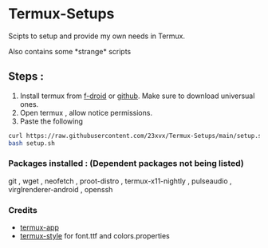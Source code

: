 # Termux-Setups
<p>Scipts to setup and provide my own needs in Termux.</p>
<p>Also contains some *strange* scripts</p>

## Steps : 
1. Install termux from [f-droid](https://f-droid.org/en/packages/com.termux/) or [github](https://github.com/termux/termux-app/releases/latest). Make sure to download universual ones.
2. Open termux , allow notice permissions. 
3. Paste the following 

```bash 
curl https://raw.githubusercontent.com/23xvx/Termux-Setups/main/setup.sh >> setup.sh 
bash setup.sh 
```

### Packages installed : (Dependent packages not being listed)
git , wget , neofetch , proot-distro , termux-x11-nightly , pulseaudio , virglrenderer-android , openssh

### Credits 
- [termux-app](https://github.com/termux/termux-app)
- [termux-style](https://github.com/adi1090x/termux-style) for font.ttf and colors.properties









